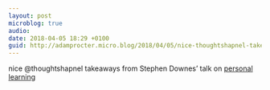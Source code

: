 ```yaml
---
layout: post
microblog: true
audio: 
date: 2018-04-05 18:29 +0100
guid: http://adamprocter.micro.blog/2018/04/05/nice-thoughtshapnel-takeaways.html
---
```

nice @thoughtshapnel takeaways from Stephen Downes’ talk on [personal learning ](http://dctr.pro/25j) 
